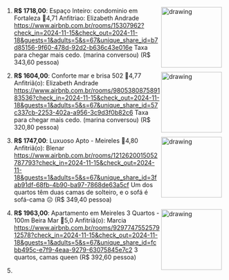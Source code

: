 1. <img src="C:\Users\valney.gama\OneDrive\Documentos\Obsidian\Obsidian Vault\ap1.png" alt="drawing" style="width:140px;" align="right" />**R$ 1718,00**: Espaço Inteiro: condominio em Fortaleza 🌟4,71
   Anfitriao: Elizabeth Andrade
   https://www.airbnb.com.br/rooms/15307962?check_in=2024-11-15&check_out=2024-11-18&guests=1&adults=5&s=67&unique_share_id=b7d85156-9f60-478d-92d2-b636c43e016e
   Taxa para chegar mais cedo. (marina conversou)
   (R$ 343,60 pessoa)
   
2. <img src="C:\Users\valney.gama\OneDrive\Documentos\Obsidian\Obsidian Vault\ap2.png" alt="drawing" style="width:140px;" align="right" />**R$ 1604,00**: Conforte mar e brisa 502 🌟4,77
   Anfitriã(o): Elizabeth Andrade
   https://www.airbnb.com.br/rooms/980538087589183536?check_in=2024-11-15&check_out=2024-11-18&guests=1&adults=5&s=67&unique_share_id=57c337cb-2253-402a-a956-3c9d3f0b82c6
   Taxa para chegar mais cedo. (marina conversou)
   (R$ 320,80 pessoa)
   
   
3. <img src="C:\Users\valney.gama\OneDrive\Documentos\Obsidian\Obsidian Vault\ap3.png" alt="drawing" style="width:140px;" align="right" />**R$ 1747,00**: Luxuoso Apto - Meireles 🌟4,80
   Anfitriã(o): Blenar
   https://www.airbnb.com.br/rooms/1212620015052787793?check_in=2024-11-15&check_out=2024-11-18&guests=1&adults=5&s=67&unique_share_id=3fab91df-68fb-4b90-ba97-7868de63a5cf
   Um dos quartos têm duas camas de solteiro, e o sofá é sofá-cama ☹️
   (R$ 349,40 pessoa)
   
   

4. <img src="C:\Users\valney.gama\OneDrive\Documentos\Obsidian\Obsidian Vault\ap4.png" alt="drawing" style="width:140px;" align="right" />**R$ 1963,00**: Apartamento em Meireles 3 Quartos - 100m Beira Mar 🌟5,0
   Anfitriã(o): Marcia
   https://www.airbnb.com.br/rooms/929774755257912578?check_in=2024-11-15&check_out=2024-11-18&guests=1&adults=5&s=67&unique_share_id=fcbb495c-e7f9-4eaa-9279-63075845e7c2
   3 quartos, camas queen 
   (R$ 392,60 pessoa)
   
   
5. 